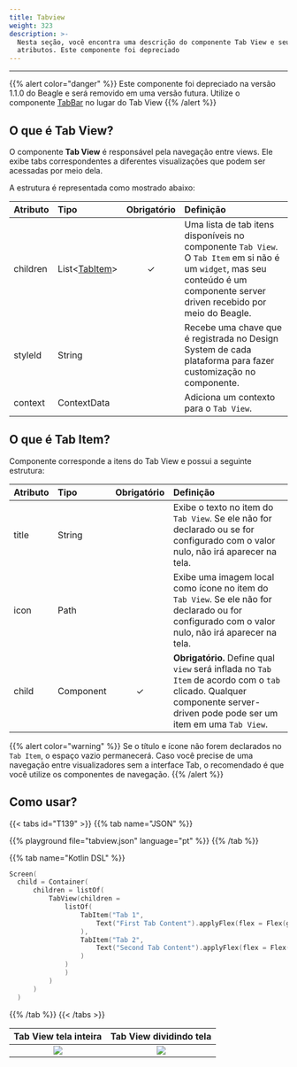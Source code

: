 ```yaml
---
title: Tabview
weight: 323
description: >-
  Nesta seção, você encontra uma descrição do componente Tab View e seus
  atributos. Este componente foi depreciado
---
```


---

{{% alert color="danger" %}}
Este componente foi depreciado na versão 1.1.0 do Beagle e será removido em uma versão futura. Utilize o componente [TabBar](/pt/api/components/ui/tabbar) no lugar do Tab View
{{% /alert %}}

## O que é Tab View?

O componente **Tab View** é responsável pela navegação entre views. Ele exibe tabs correspondentes a diferentes visualizações que podem ser acessadas por meio dela.

A estrutura é representada como mostrado abaixo:

| **Atributo** | **Tipo**                                 | Obrigatório | **Definição**                                                                                                                                                                  |
| :----------- | :--------------------------------------- | :---------: | :----------------------------------------------------------------------------------------------------------------------------------------------------------------------------- |
| children     | List&lt;[TabItem](#o-que-é-tab-item)&gt; |      ✓      | Uma lista de tab itens disponíveis no componente `Tab View`. O `Tab Item` em si não é um `widget`, mas seu conteúdo é um componente server driven recebido por meio do Beagle. |
| styleId      | String                                   |             | Recebe uma chave que é registrada no Design System de cada plataforma para fazer customização no componente.                                                                   |
| context      | ContextData                              |             | Adiciona um contexto para o `Tab View`.                                                                                                                                        |

## O que é Tab **Item?**

Componente corresponde a itens do Tab View e possui a seguinte estrutura:

| **Atributo** | **Tipo**  | Obrigatório | **Definição**                                                                                                                                                            |
| :----------- | :-------- | :---------: | :----------------------------------------------------------------------------------------------------------------------------------------------------------------------- |
| title        | String    |             | Exibe o texto no item do `Tab View`. Se ele não for declarado ou se for configurado com o valor nulo, não irá aparecer na tela.                                          |
| icon         | Path      |             | Exibe uma imagem local como ícone no item do `Tab View`. Se ele não for declarado ou for configurado com o valor nulo, não irá aparecer na tela.                         |
| child        | Component |      ✓      | **Obrigatório.** Define qual `view` será inflada no `Tab Item` de acordo com o `tab` clicado. Qualquer componente server-driven pode pode ser um item em uma `Tab View`. |

{{% alert color="warning" %}}
Se o título e ícone não forem declarados no `Tab Item`, o espaço vazio permanecerá. Caso você precise de uma navegação entre visualizadores sem a interface Tab, o recomendado é que você utilize os componentes de navegação.
{{% /alert %}}

## Como usar?

{{< tabs id="T139" >}}
{{% tab name="JSON" %}}

<!-- json-playground:tabview.json
{
   "_beagleComponent_":"beagle:screenComponent",
   "child":{
      "_beagleComponent_":"beagle:tabView",
      "children":[
         {
            "title":"Tab 1",
            "child":{
               "_beagleComponent_":"beagle:text",
               "text":"First Tab Content",
               "style":{
                  "flex":{
                     "grow":1
                  }
               }
            }
         },
         {
            "title":"Tab 2",
            "child":{
               "_beagleComponent_":"beagle:text",
               "text":"Second Tab Content",
               "style":{
                  "flex":{
                     "grow":1
                  }
               }
            }
         }
      ]
   }
}
-->

{{% playground file="tabview.json" language="pt" %}}
{{% /tab %}}

{{% tab name="Kotlin DSL" %}}

```kotlin
Screen(
  child = Container(
      children = listOf(
          TabView(children =
              listOf(
                  TabItem("Tab 1",
                      Text("First Tab Content").applyFlex(flex = Flex(grow = 1.0))
                  ),
                  TabItem("Tab 2",
                      Text("Second Tab Content").applyFlex(flex = Flex(grow = 1.0))
                  )
              )
              )
          )
      )
  )
```

{{% /tab %}}
{{< /tabs >}}

|   Tab View tela inteira   |       Tab View dividindo tela       |
| :-----------------------: | :---------------------------------: |
| ![](/beagle-tab-view.gif) | ![](/beagle-tab-view-meia-tela.gif) |
